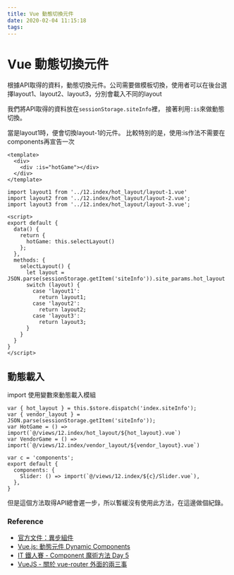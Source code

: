 ```yaml
---
title: Vue 動態切換元件
date: 2020-02-04 11:15:18
tags:
---
```

# Vue 動態切換元件
根據API取得的資料，動態切換元件。公司需要做模板切換，使用者可以在後台選擇layout1、layout2、layout3，分別會載入不同的layout

我們將API取得的資料放在`sessionStorage.siteInfo`裡，
接著利用`:is`來做動態切換。

當是layout1時，便會切換layout-1的元件。
比較特別的是，使用:is作法不需要在components再宣告一次
```
<template>
  <div>
    <div :is="hotGame"></div>
  </div>
</template>

import layout1 from '../12.index/hot_layout/layout-1.vue'
import layout2 from '../12.index/hot_layout/layout-2.vue';
import layout3 from '../12.index/hot_layout/layout-3.vue';

<script>
export default {
  data() {
    return {
      hotGame: this.selectLayout()
    };
  },
  methods: {
    selectLayout() {
      let layout = JSON.parse(sessionStorage.getItem('siteInfo')).site_params.hot_layout
      switch (layout) {
        case 'layout1':
          return layout1;
        case 'layout2':
          return layout2;
        case 'layout3':
          return layout3;
      }
    }
  } 
}
</script>
```

## 動態載入
import 使用變數來動態載入模組
```
var { hot_layout } = this.$store.dispatch('index.siteInfo');
var { vendor_layout } = JSON.parse(sessionStorage.getItem('siteInfo'));
var HotGame = () => import(`@/views/12.index/hot_layout/${hot_layout}.vue`)
var VendorGame = () => import(`@/views/12.index/vendor_layout/${vendor_layout}.vue`)

var c = 'components';
export default {
  components: {
    Slider: () => import(`@/views/12.index/${c}/Slider.vue`),
  },
}
```
但是這個方法取得API總會遲一步，所以暫緩沒有使用此方法，在這邊做個紀錄。

### Reference
- [官方文件：異步組件](https://cn.vuejs.org/v2/guide/components-dynamic-async.html#%E5%BC%82%E6%AD%A5%E7%BB%84%E4%BB%B6)
- [Vue.js: 動態元件 Dynamic Components](https://cythilya.github.io/2017/10/22/vue-component-dynamic-components/)
- [IT 鐵人賽 - Component 魔術方法 Day 5](https://blog.hinablue.me/2019-ithome-ironman-day-5/)
- [VueJS - 關於 vue-router 外面的兩三事](https://blog.hinablue.me/vuejs-guan-yu-vue-router-wai-mian-de-liang-san-shi/)